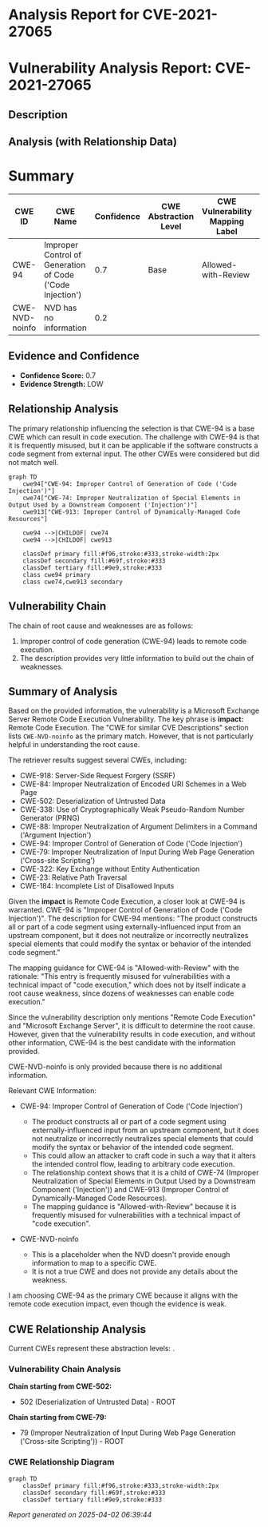 # Analysis Report for CVE-2021-27065

# Vulnerability Analysis Report: CVE-2021-27065

## Description



## Analysis (with Relationship Data)

# Summary
| CWE ID | CWE Name | Confidence | CWE Abstraction Level | CWE Vulnerability Mapping Label | CWE-Vulnerability Mapping Notes |
|---|---|---|---|---|---|
| CWE-94 | Improper Control of Generation of Code ('Code Injection') | 0.7 | Base | Allowed-with-Review | Primary CWE |
| CWE-NVD-noinfo | NVD has no information | 0.2 |   |   | Secondary Candidate |

## Evidence and Confidence

*   **Confidence Score:** 0.7
*   **Evidence Strength:** LOW

## Relationship Analysis
The primary relationship influencing the selection is that CWE-94 is a base CWE which can result in code execution. The challenge with CWE-94 is that it is frequently misused, but it can be applicable if the software constructs a code segment from external input. The other CWEs were considered but did not match well.

```mermaid
graph TD
    cwe94["CWE-94: Improper Control of Generation of Code ('Code Injection')"]
    cwe74["CWE-74: Improper Neutralization of Special Elements in Output Used by a Downstream Component ('Injection')"]
    cwe913["CWE-913: Improper Control of Dynamically-Managed Code Resources"]
    
    cwe94 -->|CHILDOF| cwe74
    cwe94 -->|CHILDOF| cwe913
    
    classDef primary fill:#f96,stroke:#333,stroke-width:2px
    classDef secondary fill:#69f,stroke:#333
    classDef tertiary fill:#9e9,stroke:#333
    class cwe94 primary
    class cwe74,cwe913 secondary
```

## Vulnerability Chain
The chain of root cause and weaknesses are as follows:
1.  Improper control of code generation (CWE-94) leads to remote code execution.
2.  The description provides very little information to build out the chain of weaknesses.

## Summary of Analysis
Based on the provided information, the vulnerability is a Microsoft Exchange Server Remote Code Execution Vulnerability. The key phrase is **impact:** Remote Code Execution. The "CWE for similar CVE Descriptions" section lists `CWE-NVD-noinfo` as the primary match. However, that is not particularly helpful in understanding the root cause.

The retriever results suggest several CWEs, including:
*   CWE-918: Server-Side Request Forgery (SSRF)
*   CWE-84: Improper Neutralization of Encoded URI Schemes in a Web Page
*   CWE-502: Deserialization of Untrusted Data
*   CWE-338: Use of Cryptographically Weak Pseudo-Random Number Generator (PRNG)
*   CWE-88: Improper Neutralization of Argument Delimiters in a Command ('Argument Injection')
*   CWE-94: Improper Control of Generation of Code ('Code Injection')
*   CWE-79: Improper Neutralization of Input During Web Page Generation ('Cross-site Scripting')
*   CWE-322: Key Exchange without Entity Authentication
*   CWE-23: Relative Path Traversal
*   CWE-184: Incomplete List of Disallowed Inputs

Given the **impact** is Remote Code Execution, a closer look at CWE-94 is warranted. CWE-94 is "Improper Control of Generation of Code ('Code Injection')". The description for CWE-94 mentions: "The product constructs all or part of a code segment using externally-influenced input from an upstream component, but it does not neutralize or incorrectly neutralizes special elements that could modify the syntax or behavior of the intended code segment."

The mapping guidance for CWE-94 is "Allowed-with-Review" with the rationale: "This entry is frequently misused for vulnerabilities with a technical impact of "code execution," which does not by itself indicate a root cause weakness, since dozens of weaknesses can enable code execution."

Since the vulnerability description only mentions "Remote Code Execution" and "Microsoft Exchange Server", it is difficult to determine the root cause. However, given that the vulnerability results in code execution, and without other information, CWE-94 is the best candidate with the information provided.

CWE-NVD-noinfo is only provided because there is no additional information.

Relevant CWE Information:
*   CWE-94: Improper Control of Generation of Code ('Code Injection')
    *   The product constructs all or part of a code segment using externally-influenced input from an upstream component, but it does not neutralize or incorrectly neutralizes special elements that could modify the syntax or behavior of the intended code segment.
    *   This could allow an attacker to craft code in such a way that it alters the intended control flow, leading to arbitrary code execution.
    *   The relationship context shows that it is a child of CWE-74 (Improper Neutralization of Special Elements in Output Used by a Downstream Component ('Injection')) and CWE-913 (Improper Control of Dynamically-Managed Code Resources).
    *   The mapping guidance is "Allowed-with-Review" because it is frequently misused for vulnerabilities with a technical impact of "code execution".

*   CWE-NVD-noinfo
    *   This is a placeholder when the NVD doesn't provide enough information to map to a specific CWE.
    *   It is not a true CWE and does not provide any details about the weakness.

I am choosing CWE-94 as the primary CWE because it aligns with the remote code execution impact, even though the evidence is weak.


## CWE Relationship Analysis

Current CWEs represent these abstraction levels: .


### Vulnerability Chain Analysis

**Chain starting from CWE-502:**
- 502 (Deserialization of Untrusted Data) - ROOT


**Chain starting from CWE-79:**
- 79 (Improper Neutralization of Input During Web Page Generation ('Cross-site Scripting')) - ROOT



### CWE Relationship Diagram

```mermaid
graph TD
    classDef primary fill:#f96,stroke:#333,stroke-width:2px
    classDef secondary fill:#69f,stroke:#333
    classDef tertiary fill:#9e9,stroke:#333
```



*Report generated on 2025-04-02 06:39:44*
